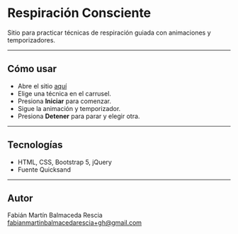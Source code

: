 # Respiración Consciente

Sitio para practicar técnicas de respiración guiada con animaciones y temporizadores.

---

## Cómo usar

- Abre el sitio [aquí](https://balmacefa.github.io/respiracion_conciente/)
- Elige una técnica en el carrusel.
- Presiona **Iniciar** para comenzar.
- Sigue la animación y temporizador.
- Presiona **Detener** para parar y elegir otra.

---

## Tecnologías

- HTML, CSS, Bootstrap 5, jQuery  
- Fuente Quicksand

---

## Autor

Fabián Martín Balmaceda Rescia  
fabianmartinbalmacedarescia+gh@gmail.com
